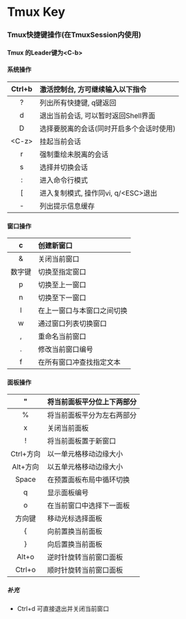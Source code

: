 # Tmux Key

### Tmux快捷键操作(在TmuxSession内使用)
#### Tmux 的Leader键为\<C-b\>
#### 系统操作

| Ctrl+b | 激活控制台, 方可继续输入以下指令 |
| :--: | :-- |
| ? | 列出所有快捷键, q键返回 |
| d | 退出当前会话, 可以暂时返回Shell界面 |
| D | 选择要脱离的会话(同时开启多个会话时使用) |
| \<C-z\> | 挂起当前会话 |
| r | 强制重绘未脱离的会话 |
| s | 选择并切换会话 |
| : | 进入命令行模式 |
| [ | 进入复制模式, 操作同vi, q/\<ESC\>退出 |
| - | 列出提示信息缓存 |

#### 窗口操作

| c | 创建新窗口 |
| :--: | :-- |
| & | 关闭当前窗口 |
| 数字键 | 切换至指定窗口 |
| p | 切换至上一窗口 |
| n | 切换至下一窗口 |
| l | 在上一窗口与本窗口之间切换 |
| w | 通过窗口列表切换窗口 |
| , | 重命名当前窗口 |
| . | 修改当前窗口编号 |
| f | 在所有窗口冲查找指定文本 |

#### 面板操作

| " | 将当前面板平分位上下两部分 |
| :--: | :-- |
| % | 将当前面板平分为左右两部分 |
| x | 关闭当前面板 |
| ! | 将当前面板置于新窗口 |
| Ctrl+方向 | 以一单元格移动边缘大小 |
| Alt+方向 | 以五单元格移动边缘大小 |
| Space | 在预置面板布局中循环切换 |
| q | 显示面板编号 |
| o | 在当前窗口中选择下一面板 |
| 方向键 | 移动光标选择面板 |
| { | 向前置换当前面板 |
| } | 向后置换当前面板 |
| Alt+o | 逆时针旋转当前窗口面板 |
| Ctrl+o | 顺时针旋转当前窗口面板 |

##### 补充

- Ctrl+d 可直接退出并关闭当前窗口
